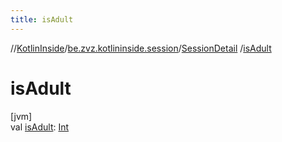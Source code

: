 ```yaml
---
title: isAdult
---
```

//[KotlinInside](../../../index.html)/[be.zvz.kotlininside.session](../index.html)/[SessionDetail](index.html)
/[isAdult](is-adult.html)

# isAdult

[jvm]\
val [isAdult](is-adult.html): [Int](https://kotlinlang.org/api/latest/jvm/stdlib/kotlin/-int/index.html)




